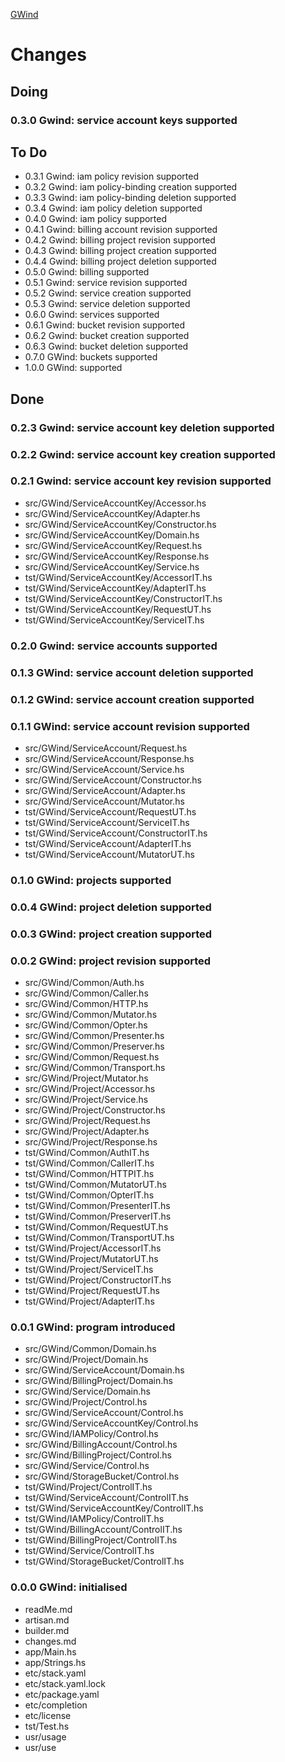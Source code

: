 [GWind](readMe.md)



# Changes


## Doing

### 0.3.0 Gwind: service account keys supported


## To Do
* 0.3.1 Gwind: iam policy revision supported
* 0.3.2 Gwind: iam policy-binding creation supported
* 0.3.3 Gwind: iam policy-binding deletion supported
* 0.3.4 Gwind: iam policy deletion supported
* 0.4.0 Gwind: iam policy supported
* 0.4.1 Gwind: billing account revision supported
* 0.4.2 Gwind: billing project revision supported
* 0.4.3 Gwind: billing project creation supported
* 0.4.4 Gwind: billing project deletion supported
* 0.5.0 Gwind: billing supported
* 0.5.1 Gwind: service revision supported
* 0.5.2 Gwind: service creation supported
* 0.5.3 Gwind: service deletion supported
* 0.6.0 Gwind: services supported
* 0.6.1 Gwind: bucket revision supported
* 0.6.2 Gwind: bucket creation supported
* 0.6.3 Gwind: bucket deletion supported
* 0.7.0 GWind: buckets supported
* 1.0.0 GWind: supported


## Done

### 0.2.3 Gwind: service account key deletion supported

### 0.2.2 Gwind: service account key creation supported

### 0.2.1 Gwind: service account key revision supported
* src/GWind/ServiceAccountKey/Accessor.hs
* src/GWind/ServiceAccountKey/Adapter.hs
* src/GWind/ServiceAccountKey/Constructor.hs
* src/GWind/ServiceAccountKey/Domain.hs
* src/GWind/ServiceAccountKey/Request.hs
* src/GWind/ServiceAccountKey/Response.hs
* src/GWind/ServiceAccountKey/Service.hs
* tst/GWind/ServiceAccountKey/AccessorIT.hs
* tst/GWind/ServiceAccountKey/AdapterIT.hs
* tst/GWind/ServiceAccountKey/ConstructorIT.hs
* tst/GWind/ServiceAccountKey/RequestUT.hs
* tst/GWind/ServiceAccountKey/ServiceIT.hs

### 0.2.0 Gwind: service accounts supported

### 0.1.3 GWind: service account deletion supported

### 0.1.2 GWind: service account creation supported

### 0.1.1 GWind: service account revision supported
* src/GWind/ServiceAccount/Request.hs
* src/GWind/ServiceAccount/Response.hs
* src/GWind/ServiceAccount/Service.hs
* src/GWind/ServiceAccount/Constructor.hs
* src/GWind/ServiceAccount/Adapter.hs
* src/GWind/ServiceAccount/Mutator.hs
* tst/GWind/ServiceAccount/RequestUT.hs
* tst/GWind/ServiceAccount/ServiceIT.hs
* tst/GWind/ServiceAccount/ConstructorIT.hs
* tst/GWind/ServiceAccount/AdapterIT.hs
* tst/GWind/ServiceAccount/MutatorUT.hs

### 0.1.0 GWind: projects supported

### 0.0.4 GWind: project deletion supported

### 0.0.3 GWind: project creation supported

### 0.0.2 GWind: project revision supported
* src/GWind/Common/Auth.hs
* src/GWind/Common/Caller.hs
* src/GWind/Common/HTTP.hs
* src/GWind/Common/Mutator.hs
* src/GWind/Common/Opter.hs
* src/GWind/Common/Presenter.hs
* src/GWind/Common/Preserver.hs
* src/GWind/Common/Request.hs
* src/GWind/Common/Transport.hs
* src/GWind/Project/Mutator.hs
* src/GWind/Project/Accessor.hs
* src/GWind/Project/Service.hs
* src/GWind/Project/Constructor.hs
* src/GWind/Project/Request.hs
* src/GWind/Project/Adapter.hs
* src/GWind/Project/Response.hs
* tst/GWind/Common/AuthIT.hs
* tst/GWind/Common/CallerIT.hs
* tst/GWind/Common/HTTPIT.hs
* tst/GWind/Common/MutatorUT.hs
* tst/GWind/Common/OpterIT.hs
* tst/GWind/Common/PresenterIT.hs
* tst/GWind/Common/PreserverIT.hs
* tst/GWind/Common/RequestUT.hs
* tst/GWind/Common/TransportUT.hs
* tst/GWind/Project/AccessorIT.hs
* tst/GWind/Project/MutatorUT.hs
* tst/GWind/Project/ServiceIT.hs
* tst/GWind/Project/ConstructorIT.hs
* tst/GWind/Project/RequestUT.hs
* tst/GWind/Project/AdapterIT.hs

### 0.0.1 GWind: program introduced
* src/GWind/Common/Domain.hs
* src/GWind/Project/Domain.hs
* src/GWind/ServiceAccount/Domain.hs
* src/GWind/BillingProject/Domain.hs
* src/GWind/Service/Domain.hs
* src/GWind/Project/Control.hs
* src/GWind/ServiceAccount/Control.hs
* src/GWind/ServiceAccountKey/Control.hs
* src/GWind/IAMPolicy/Control.hs
* src/GWind/BillingAccount/Control.hs
* src/GWind/BillingProject/Control.hs
* src/GWind/Service/Control.hs
* src/GWind/StorageBucket/Control.hs
* tst/GWind/Project/ControlIT.hs
* tst/GWind/ServiceAccount/ControlIT.hs
* tst/GWind/ServiceAccountKey/ControlIT.hs
* tst/GWind/IAMPolicy/ControlIT.hs
* tst/GWind/BillingAccount/ControlIT.hs
* tst/GWind/BillingProject/ControlIT.hs
* tst/GWind/Service/ControlIT.hs
* tst/GWind/StorageBucket/ControlIT.hs

### 0.0.0 GWind: initialised
* readMe.md
* artisan.md
* builder.md
* changes.md
* app/Main.hs
* app/Strings.hs
* etc/stack.yaml
* etc/stack.yaml.lock
* etc/package.yaml
* etc/completion
* etc/license
* tst/Test.hs
* usr/usage
* usr/use
